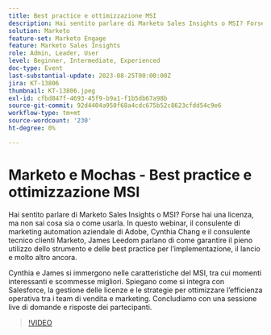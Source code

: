 ```yaml
---
title: Best practice e ottimizzazione MSI
description: Hai sentito parlare di Marketo Sales Insights o MSI? Forse hai una licenza, ma non sai cosa sia o come usarla. In questo webinar, James Leedom, Marketing Automation Business Advisor di Adobe, Cynthia Chang e Marketo Customer Technical Advisor, illustra come garantire il pieno utilizzo dello strumento e delle best practice per l'implementazione, il lancio e molto altro ancora.Cynthia e James si immergono nelle caratteristiche di MSI, inclusi momenti interessanti e best bets. Spiegano come si integra con Salesforce, la gestione delle licenze e le strategie per ottimizzare l’efficienza operativa tra i team di vendita e marketing. Concludiamo con una sessione live di domande e risposte dei partecipanti.
solution: Marketo
feature-set: Marketo Engage
feature: Marketo Sales Insights
role: Admin, Leader, User
level: Beginner, Intermediate, Experienced
doc-type: Event
last-substantial-update: 2023-08-25T00:00:00Z
jira: KT-13806
thumbnail: KT-13806.jpeg
exl-id: cfbd847f-4693-45f9-b9a1-f1b5db67a98b
source-git-commit: 92d4404a950f68a4cdc675b52c8623cfdd54c9e6
workflow-type: tm+mt
source-wordcount: '230'
ht-degree: 0%

---
```


# Marketo e Mochas - Best practice e ottimizzazione MSI

Hai sentito parlare di Marketo Sales Insights o MSI? Forse hai una licenza, ma non sai cosa sia o come usarla. In questo webinar, il consulente di marketing automation aziendale di Adobe, Cynthia Chang e il consulente tecnico clienti Marketo, James Leedom parlano di come garantire il pieno utilizzo dello strumento e delle best practice per l’implementazione, il lancio e molto altro ancora.

Cynthia e James si immergono nelle caratteristiche del MSI, tra cui momenti interessanti e scommesse migliori. Spiegano come si integra con Salesforce, la gestione delle licenze e le strategie per ottimizzare l’efficienza operativa tra i team di vendita e marketing. Concludiamo con una sessione live di domande e risposte dei partecipanti.

>[!VIDEO](https://video.tv.adobe.com/v/3422797?learn=on)
